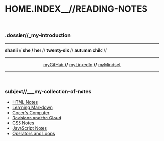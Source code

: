 # HOME.INDEX__//READING-NOTES
<br>

### .dossier//_<b>my-introduction</b>

<hr>

<b> shanii </b> // <b> she / her</b> // <b> twenty-six </b> // <b> autumm child </b> // <b> </b>

>

<hr>

<center><a href="https://github.com/ShaniiB"> myGitHub </a> <b>//</b>   <a href=""> myLinkedIn</a>  <b>//</b> <a href="https://shaniib.github.io/reading-notes/Notes/growthmindset"> myMindset </a> </center>

<hr>
<br>

### subject//___my-collection-of-notes


 <ul>
  <li> <a href="https://shaniib.github.io/reading-notes/Notes/html-notes"> HTML Notes </a> </li>
  <li> <a href="https://shaniib.github.io/reading-notes/Notes/learning-markdown"> Learning Markdown </a> </li>
  <li> <a href="https://shaniib.github.io/reading-notes/Notes/coders-computer"> Coder's Computer </a> </li>
  <li> <a href="https://shaniib.github.io/reading-notes/Notes/revisions-and-the-cloud"> Revisions and the Cloud </a> </li>
  <li> <a href="https://shaniib.github.io/reading-notes/Notes/css-notes"> CSS Notes </a> </li>
  <li> <a href="https://shaniib.github.io/reading-notes/Notes/java-notes"> JavaScript Notes</a> </li>
  <li> <a href="https://shaniib.github.io/reading-notes/Notes/operators-and-loops"> Operators and Loops</a> </li>
 </ul>